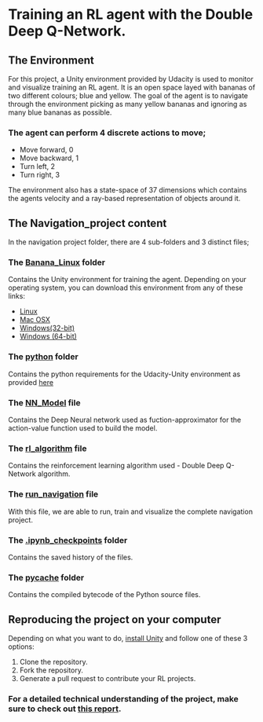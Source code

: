 # Training an RL agent with the Double Deep Q-Network.

## The Environment

For this project, a Unity environment provided by Udacity is used to monitor and visualize training an RL agent. It is an open space layed with bananas of two different colours; blue and yellow.
The goal of the agent is to navigate through the environment picking as many yellow bananas and ignoring as many blue bananas as possible.

### The agent can perform 4 discrete actions to move; 

- Move forward, 0
- Move backward, 1
- Turn left, 2
- Turn right, 3

The environment also has a state-space of 37 dimensions which contains the agents velocity and a ray-based representation of objects around it.



## The Navigation_project content

In the navigation project folder, there are 4 sub-folders and 3 distinct files;

### The [Banana_Linux](https://github.com/Khaulat/Deep_Reinforcement_Learning/tree/master/Navigation_project/Banana_Linux) folder 

Contains the Unity environment for training the agent. Depending on your operating system, you can download this environment from any of these links:

- [Linux](https://s3-us-west-1.amazonaws.com/udacity-drlnd/P1/Banana/Banana_Linux.zip)
- [Mac OSX](https://s3-us-west-1.amazonaws.com/udacity-drlnd/P1/Banana/Banana.app.zip)
- [Windows(32-bit)](https://s3-us-west-1.amazonaws.com/udacity-drlnd/P1/Banana/Banana_Windows_x86.zip)
- [Windows (64-bit)](https://s3-us-west-1.amazonaws.com/udacity-drlnd/P1/Banana/Banana_Windows_x86_64.zip)

### The [python](https://github.com/Khaulat/Deep_Reinforcement_Learning/tree/master/Navigation_project/python) folder

Contains the python requirements for the Udacity-Unity environment as provided [here](https://github.com/udacity/deep-reinforcement-learning)

### The [NN_Model](https://github.com/Khaulat/Deep_Reinforcement_Learning/blob/master/Navigation_project/NN_Model.py) file

Contains the Deep Neural network used as fuction-approximator for the action-value function used to build the model.

### The [rl_algorithm](https://github.com/Khaulat/Deep_Reinforcement_Learning/blob/master/Navigation_project/rl_algorithm.py) file

Contains the reinforcement learning algorithm used - Double Deep Q-Network algorithm.

### The [run_navigation](https://github.com/Khaulat/Deep_Reinforcement_Learning/blob/master/Navigation_project/run_navigation.ipynb) file

With this file, we are able to run, train and visualize the complete navigation project.

### The [.ipynb_checkpoints](https://github.com/Khaulat/Deep_Reinforcement_Learning/tree/master/Navigation_project/.ipynb_checkpoints) folder

Contains the saved history of the files.

### The [__pycache__](https://github.com/Khaulat/Deep_Reinforcement_Learning/tree/master/Navigation_project/__pycache__)  folder

Contains the compiled bytecode of the Python source files.

## Reproducing the project on your computer

Depending on what you want to do, [install Unity](https://github.com/Unity-Technologies/ml-agents/blob/release_3_docs/docs/Installation.md#advanced-local-installation-for-development) and follow one of these 3 options:

1. Clone the repository.
2. Fork the repository.
3. Generate a pull request to contribute your RL projects.

### For a detailed technical understanding of the project, make sure to check out [this report](https://khaulat.github.io/Deep-Q-Networks(DQN)/).
